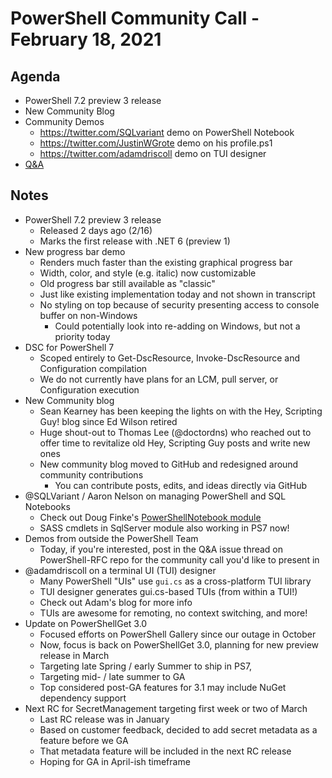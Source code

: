 # PowerShell Community Call - February 18, 2021

## Agenda

* PowerShell 7.2 preview 3 release
* New Community Blog
* Community Demos
  * https://twitter.com/SQLvariant demo on PowerShell Notebook
  * https://twitter.com/JustinWGrote demo on his profile.ps1
  * https://twitter.com/adamdriscoll demo on TUI designer
* [Q&A](https://github.com/PowerShell/PowerShell-RFC/issues/278)

## Notes

* PowerShell 7.2 preview 3 release
  * Released 2 days ago (2/16)
  * Marks the first release with .NET 6 (preview 1)
* New progress bar demo
  * Renders much faster than the existing graphical progress bar
  * Width, color, and style (e.g. italic) now customizable
  * Old progress bar still available as "classic"
  * Just like existing implementation today and not shown in transcript
  * No styling on top because of security presenting access to console buffer on non-Windows
    * Could potentially look into re-adding on Windows, but not a priority today
* DSC for PowerShell 7
  * Scoped entirely to Get-DscResource, Invoke-DscResource and Configuration compilation
  * We do not currently have plans for an LCM, pull server, or Configuration execution
* New Community blog
  * Sean Kearney has been keeping the lights on with the Hey, Scripting Guy! blog since
    Ed Wilson retired
  * Huge shout-out to Thomas Lee (@doctordns) who reached out to offer time to revitalize old
    Hey, Scripting Guy posts and write new ones
  * New community blog moved to GitHub and redesigned around community contributions
    * You can contribute posts, edits, and ideas directly via GitHub
* @SQLVariant / Aaron Nelson on managing PowerShell and SQL Notebooks
  * Check out Doug Finke's [PowerShellNotebook module](https://www.powershellgallery.com/packages/PowerShellNotebook/)
  * SASS cmdlets in SqlServer module also working in PS7 now!
* Demos from outside the PowerShell Team
  * Today, if you're interested, post in the Q&A issue thread on PowerShell-RFC repo for
    the community call you'd like to present in
* @adamdriscoll on a terminal UI (TUI) designer
  * Many PowerShell "UIs" use `gui.cs` as a cross-platform TUI library
  * TUI designer generates gui.cs-based TUIs (from within a TUI!)
  * Check out Adam's blog for more info
  * TUIs are awesome for remoting, no context switching, and more!
* Update on PowerShellGet 3.0
  * Focused efforts on PowerShell Gallery since our outage in October
  * Now, focus is back on PowerShellGet 3.0, planning for new preview release in March
  * Targeting late Spring / early Summer to ship in PS7,
  * Targeting mid- / late summer to GA
  * Top considered post-GA features for 3.1 may include NuGet dependency support
* Next RC for SecretManagement targeting first week or two of March
  * Last RC release was in January
  * Based on customer feedback, decided to add secret metadata as a feature before we GA
  * That metadata feature will be included in the next RC release
  * Hoping for GA in April-ish timeframe